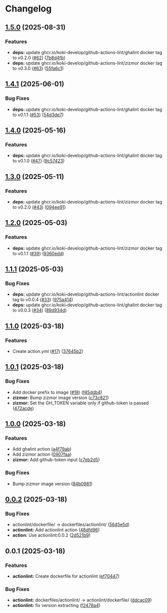 # Changelog

## [1.5.0](https://github.com/koki-develop/github-actions-lint/compare/v1.4.1...v1.5.0) (2025-08-31)


### Features

* **deps:** update ghcr.io/koki-develop/github-actions-lint/ghalint docker tag to v0.2.0 ([#62](https://github.com/koki-develop/github-actions-lint/issues/62)) ([7b8d4fb](https://github.com/koki-develop/github-actions-lint/commit/7b8d4fb8035e70c3648bbf7cfd0a72304774d800))
* **deps:** update ghcr.io/koki-develop/github-actions-lint/zizmor docker tag to v0.3.0 ([#63](https://github.com/koki-develop/github-actions-lint/issues/63)) ([55fa6c1](https://github.com/koki-develop/github-actions-lint/commit/55fa6c19f1fa00d067b27f1c1a075b190c338070))

## [1.4.1](https://github.com/koki-develop/github-actions-lint/compare/v1.4.0...v1.4.1) (2025-06-01)


### Bug Fixes

* **deps:** update ghcr.io/koki-develop/github-actions-lint/ghalint docker tag to v0.1.1 ([#53](https://github.com/koki-develop/github-actions-lint/issues/53)) ([54d3de7](https://github.com/koki-develop/github-actions-lint/commit/54d3de7d29829634b34c4c9f7ccfa981136a7bb6))

## [1.4.0](https://github.com/koki-develop/github-actions-lint/compare/v1.3.0...v1.4.0) (2025-05-16)


### Features

* **deps:** update ghcr.io/koki-develop/github-actions-lint/ghalint docker tag to v0.1.0 ([#47](https://github.com/koki-develop/github-actions-lint/issues/47)) ([9c57423](https://github.com/koki-develop/github-actions-lint/commit/9c57423daedff443a8126762b34882d822ad08f9))

## [1.3.0](https://github.com/koki-develop/github-actions-lint/compare/v1.2.0...v1.3.0) (2025-05-11)


### Features

* **deps:** update ghcr.io/koki-develop/github-actions-lint/zizmor docker tag to v0.2.0 ([#43](https://github.com/koki-develop/github-actions-lint/issues/43)) ([094ee91](https://github.com/koki-develop/github-actions-lint/commit/094ee917baf2f33213c591ea9905565bc0de851e))

## [1.2.0](https://github.com/koki-develop/github-actions-lint/compare/v1.1.1...v1.2.0) (2025-05-03)


### Features

* **deps:** update ghcr.io/koki-develop/github-actions-lint/zizmor docker tag to v0.1.1 ([#39](https://github.com/koki-develop/github-actions-lint/issues/39)) ([9360edd](https://github.com/koki-develop/github-actions-lint/commit/9360edd398b4c5b3ac40fa42eec66a4deee13295))

## [1.1.1](https://github.com/koki-develop/github-actions-lint/compare/v1.1.0...v1.1.1) (2025-05-03)


### Bug Fixes

* **deps:** update ghcr.io/koki-develop/github-actions-lint/actionlint docker tag to v0.0.4 ([#33](https://github.com/koki-develop/github-actions-lint/issues/33)) ([975a414](https://github.com/koki-develop/github-actions-lint/commit/975a414c1dd810738a7a4e8dc0d6c55f6349c87d))
* **deps:** update ghcr.io/koki-develop/github-actions-lint/ghalint docker tag to v0.0.3 ([#34](https://github.com/koki-develop/github-actions-lint/issues/34)) ([89d934d](https://github.com/koki-develop/github-actions-lint/commit/89d934d12acc073f0a50248b625c2f8b38828c4a))

## [1.1.0](https://github.com/koki-develop/github-actions-lint/compare/v1.0.1...v1.1.0) (2025-03-18)


### Features

* Create action.yml ([#17](https://github.com/koki-develop/github-actions-lint/issues/17)) ([37645b2](https://github.com/koki-develop/github-actions-lint/commit/37645b205360642fa8be643a9ba6cafde4c006ff))

## [1.0.1](https://github.com/koki-develop/github-actions-lint/compare/v1.0.0...v1.0.1) (2025-03-18)


### Bug Fixes

* Add docker prefix to image ([#18](https://github.com/koki-develop/github-actions-lint/issues/18)) ([f45ddb4](https://github.com/koki-develop/github-actions-lint/commit/f45ddb44df6d546a1d49ac64e152ddd6cf49d83e))
* **zizmor:** Bump zizmor image version ([c73c821](https://github.com/koki-develop/github-actions-lint/commit/c73c821d7de70e7938798af79ddde8ccbfe616fb))
* **zizmor:** Set the GH_TOKEN variable only if github-token is passed ([472acde](https://github.com/koki-develop/github-actions-lint/commit/472acde010c065aaf782937e240c512319f77845))

## [1.0.0](https://github.com/koki-develop/github-actions-lint/compare/v0.0.2...v1.0.0) (2025-03-18)


### Features

* Add ghalint action ([a4f79ab](https://github.com/koki-develop/github-actions-lint/commit/a4f79ab6f681218a7c9257abeeafb81dcb4c2b34))
* Add zizmor action ([0907faa](https://github.com/koki-develop/github-actions-lint/commit/0907faacfabb34651985113f47da631efe5bfeb7))
* **zizmor:** Add github-token input ([c7eb2d5](https://github.com/koki-develop/github-actions-lint/commit/c7eb2d5f79cac7f37db1793cc360a12dbec23c01))


### Bug Fixes

* Bump zizmor image version ([84b0981](https://github.com/koki-develop/github-actions-lint/commit/84b0981789da294e166aa1af7a9420ded0bf4f98))

## [0.0.2](https://github.com/koki-develop/github-actions-lint/compare/v0.0.1...v0.0.2) (2025-03-18)


### Bug Fixes

* actionlint/dockerfile/ -&gt; dockerfiles/actionlint/ ([5645e5d](https://github.com/koki-develop/github-actions-lint/commit/5645e5d3dfbe4cc1975d895d52597b8412cf85d8))
* **actionlint:** Add actionlint action ([48dfd96](https://github.com/koki-develop/github-actions-lint/commit/48dfd9642def1f3cebdc7bfcbfb25df46ba92288))
* **action:** Use actionlint:0.0.2 ([2d521b9](https://github.com/koki-develop/github-actions-lint/commit/2d521b94c0d6f98eb6cbd131a48349cc0a159c67))

## 0.0.1 (2025-03-18)


### Features

* **actionlint:** Create dockerfile for actionlint ([ef70447](https://github.com/koki-develop/github-actions-lint/commit/ef70447b0ca796b89d82999e14273949df39a471))


### Bug Fixes

* **actionlint:** dockerfiles/actionlint/ -&gt; actionlint/dockerfile/ ([ddcac09](https://github.com/koki-develop/github-actions-lint/commit/ddcac097625819aaf40c56ca54409d2ab4e03bcd))
* **actionlint:** fix version extracting ([f2478a4](https://github.com/koki-develop/github-actions-lint/commit/f2478a494c8fd2cab84c848d78c65acea74eb369))
